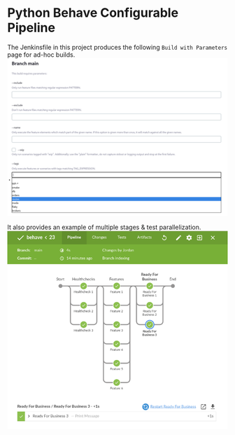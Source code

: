 # Python Behave Configurable Pipeline

The Jenkinsfile in this project produces the following `Build with Parameters` page for ad-hoc builds.
![img.png](build_with_params.png)

It also provides an example of multiple stages & test parallelization.
![img_2.png](parallel_pipeline_dag.png)